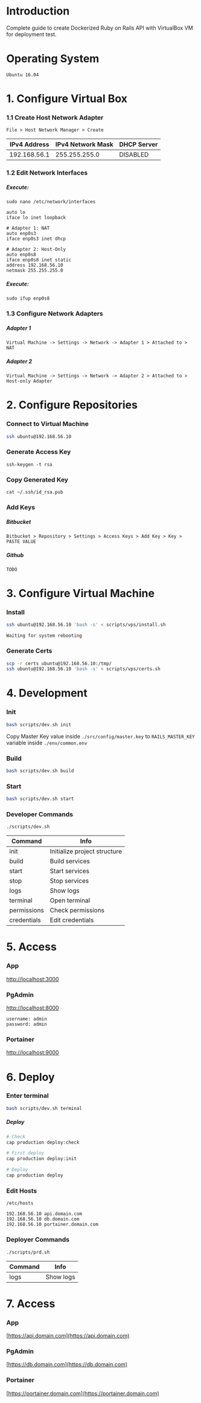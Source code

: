 # Introduction

Complete guide to create Dockerized Ruby on Rails API with VirtualBox VM for deployment test.

# Operating System

```Ubuntu 16.04```

# 1. Configure Virtual Box

### 1.1 Create Host Network Adapter

```File > Host Network Manager > Create```

IPv4 Address | IPv4 Network Mask | DHCP Server
-------------|-------------------|------------
192.168.56.1 | 255.255.255.0     | DISABLED

### 1.2 Edit Network Interfaces

##### Execute:

```sudo nano /etc/network/interfaces```

```
auto lo
iface lo inet loopback

# Adapter 1: NAT
auto enp0s3
iface enp0s3 inet dhcp

# Adapter 2: Host-Only
auto enp0s8
iface enp0s8 inet static
address 192.168.56.10
netmask 255.255.255.0
```

##### Execute:

```sudo ifup enp0s8```

### 1.3 Configure Network Adapters 

##### Adapter 1

```Virtual Machine -> Settings -> Network -> Adapter 1 > Attached to > NAT```

##### Adapter 2

```Virtual Machine -> Settings -> Network -> Adapter 2 > Attached to > Host-only Adapter```

# 2. Configure Repositories

### Connect to Virtual Machine

```bash
ssh ubuntu@192.168.56.10
```

### Generate Access Key

```
ssh-keygen -t rsa
```

### Copy Generated Key

```
cat ~/.ssh/id_rsa.pub
```

### Add Keys

##### Bitbucket

```Bitbucket > Repository > Settings > Access Keys > Add Key > Key > PASTE VALUE```

##### Github

```TODO```

# 3. Configure Virtual Machine

### Install

```bash
ssh ubuntu@192.168.56.10 'bash -s' < scripts/vps/install.sh
```

```Waiting for system rebooting```

### Generate Certs

```bash
scp -r certs ubuntu@192.168.56.10:/tmp/
ssh ubuntu@192.168.56.10 'bash -s' < scripts/vps/certs.sh
```

# 4. Development

### Init

```bash
bash scripts/dev.sh init
```

Copy Master Key value inside ```./src/config/master.key``` to ```RAILS_MASTER_KEY``` variable inside ```./env/common.env``` 

### Build

```bash
bash scripts/dev.sh build
```

### Start

```bash
bash scripts/dev.sh start
```

### Developer Commands

```./scripts/dev.sh```

Command     | Info
------------|----------
init        | Initialize project structure
build       | Build services
start       | Start services
stop        | Stop services
logs        | Show logs
terminal    | Open terminal
permissions | Check permissions
credentials | Edit credentials

# 5. Access

### App

[http://localhost:3000](http://localhost:3000)

### PgAdmin

[http://localhost:8000](http://localhost:8000)

```
username: admin
password: admin
```

### Portainer

[http://localhost:9000](http://localhost:9000)

# 6. Deploy

### Enter terminal

```bash
bash scripts/dev.sh terminal
```

##### Deploy

```bash
# Check
cap production deploy:check
```

```bash
# First deploy
cap production deploy:init
```

```bash
# Deploy
cap production deploy
```

### Edit Hosts

```/etc/hosts```

```
192.168.56.10 api.domain.com
192.168.56.10 db.domain.com
192.168.56.10 portainer.domain.com
```

### Deployer Commands

```./scripts/prd.sh```

Command | Info
--------|----------
logs    | Show logs

# 7. Access

### App

[https://api.domain.com](https://api.domain.com)

### PgAdmin

[https://db.domain.com](https://db.domain.com)

### Portainer

[https://portainer.domain.com](https://portainer.domain.com)